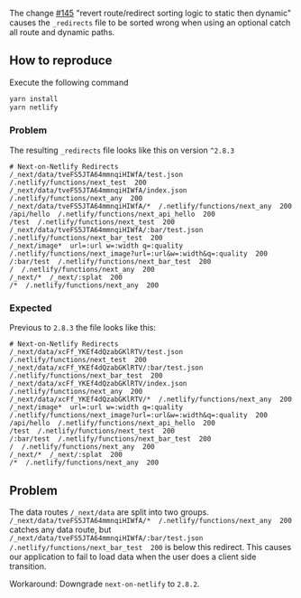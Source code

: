 The change [#145](https://github.com/netlify/next-on-netlify/pull/145) "revert route/redirect sorting logic to static then dynamic" causes the `_redirects` file to be sorted wrong when using an optional catch all route and dynamic paths. 

## How to reproduce

Execute the following command

```bash
yarn install
yarn netlify
```

### Problem

The resulting `_redirects` file looks like this on version `^2.8.3`

```
# Next-on-Netlify Redirects
/_next/data/tveFS5JTA64mmnqiHIWfA/test.json  /.netlify/functions/next_test  200
/_next/data/tveFS5JTA64mmnqiHIWfA/index.json  /.netlify/functions/next_any  200
/_next/data/tveFS5JTA64mmnqiHIWfA/*  /.netlify/functions/next_any  200
/api/hello  /.netlify/functions/next_api_hello  200
/test  /.netlify/functions/next_test  200
/_next/data/tveFS5JTA64mmnqiHIWfA/:bar/test.json  /.netlify/functions/next_bar_test  200
/_next/image*  url=:url w=:width q=:quality  /.netlify/functions/next_image?url=:url&w=:width&q=:quality  200
/:bar/test  /.netlify/functions/next_bar_test  200
/  /.netlify/functions/next_any  200
/_next/*  /_next/:splat  200
/*  /.netlify/functions/next_any  200
```

### Expected

Previous to `2.8.3` the file looks like this:

```
# Next-on-Netlify Redirects
/_next/data/xcFf_YKEf4dQzabGKlRTV/test.json  /.netlify/functions/next_test  200
/_next/data/xcFf_YKEf4dQzabGKlRTV/:bar/test.json  /.netlify/functions/next_bar_test  200
/_next/data/xcFf_YKEf4dQzabGKlRTV/index.json  /.netlify/functions/next_any  200
/_next/data/xcFf_YKEf4dQzabGKlRTV/*  /.netlify/functions/next_any  200
/_next/image*  url=:url w=:width q=:quality  /.netlify/functions/next_image?url=:url&w=:width&q=:quality  200
/api/hello  /.netlify/functions/next_api_hello  200
/test  /.netlify/functions/next_test  200
/:bar/test  /.netlify/functions/next_bar_test  200
/  /.netlify/functions/next_any  200
/_next/*  /_next/:splat  200
/*  /.netlify/functions/next_any  200
```


## Problem

The data routes `/_next/data` are split into two groups. `/_next/data/tveFS5JTA64mmnqiHIWfA/*  /.netlify/functions/next_any  200` catches any data route, but `/_next/data/tveFS5JTA64mmnqiHIWfA/:bar/test.json  /.netlify/functions/next_bar_test  200` is below this redirect. This causes our application to fail to load data when the user does a client side transition.

Workaround: Downgrade `next-on-netlify` to `2.8.2`.

